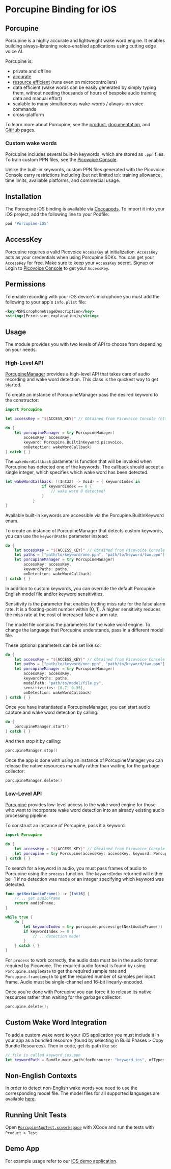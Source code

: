 # Porcupine Binding for iOS

## Porcupine

Porcupine is a highly accurate and lightweight wake word engine. It enables building always-listening voice-enabled applications using cutting edge voice AI.

Porcupine is:

- private and offline
- [accurate](https://github.com/Picovoice/wake-word-benchmark)
- [resource efficient](https://www.youtube.com/watch?v=T0tAnh8tUQg) (runs even on microcontrollers)
- data efficient (wake words can be easily generated by simply typing them, without needing thousands of hours of bespoke audio training data and manual effort)
- scalable to many simultaneous wake-words / always-on voice commands
- cross-platform

To learn more about Porcupine, see the [product](https://picovoice.ai/products/porcupine/), [documentation](https://picovoice.ai/docs/), and [GitHub](https://github.com/Picovoice/porcupine/) pages.

### Custom wake words

Porcupine includes several built-in keywords, which are stored as `.ppn` files. To train custom PPN files, see the [Picovoice Console](https://console.picovoice.ai/).

Unlike the built-in keywords, custom PPN files generated with the Picovoice Console carry restrictions including (but not limited to): training allowance, time limits, available platforms, and commercial usage.

## Installation

The Porcupine iOS binding is available via [Cocoapods](https://cocoapods.org/pods/Porcupine-iOS). To import it into your iOS project, add the following line to your Podfile: 

```ruby
pod 'Porcupine-iOS'
```

## AccessKey

Porcupine requires a valid Picovoice `AccessKey` at initialization. `AccessKey` acts as your credentials when using Porcupine SDKs.
You can get your `AccessKey` for free. Make sure to keep your `AccessKey` secret.
Signup or Login to [Picovoice Console](https://console.picovoice.ai/) to get your `AccessKey`.

## Permissions

To enable recording with your iOS device's microphone you must add the following to your app's `Info.plist` file:
```xml
<key>NSMicrophoneUsageDescription</key>
<string>[Permission explanation]</string>
```

## Usage

The module provides you with two levels of API to choose from depending on your needs.

### High-Level API

[PorcupineManager](/binding/ios/PorcupineManager.swift) provides a high-level API that takes care of audio recording and wake word detection. This class is the quickest way to get started.

To create an instance of PorcupineManager pass the desired keyword to the constructor:
```swift
import Porcupine

let accessKey = "${ACCESS_KEY}" // Obtained from Picovoice Console (https://console.picovoice.ai)

do {
    let porcupineManager = try PorcupineManager(
        accessKey: accessKey,
        keyword: Porcupine.BuiltInKeyword.picovoice, 
        onDetection: wakeWordCallback)
} catch { }
```

The `wakeWordCallback` parameter is function that will be invoked when Porcupine has detected one of the keywords.
The callback should accept a single integer, which specifies which wake word has been detected.

```swift
let wakeWordCallback: ((Int32) -> Void) = { keywordIndex in
                if keywordIndex == 0 {
                    // wake word 0 detected!
                }                
            }
}
```

Available built-in keywords are accessible via the Porcupine.BuiltInKeyword enum.

To create an instance of PorcupineManager that detects custom keywords, you can use the `keywordPaths` parameter instead:
```swift
do {
    let accessKey = "${ACCESS_KEY}" // Obtained from Picovoice Console (https://console.picovoice.ai)
    let paths = ["path/to/keyword/one.ppn", "path/to/keyword/two.ppn"]
    let porcupineManager = try PorcupineManager(
        accessKey: accessKey,
        keywordPaths: paths, 
        onDetection: wakeWordCallback)
} catch { }
```

In addition to custom keywords, you can override the default Porcupine English model file and/or keyword sensitivities.

Sensitivity is the parameter that enables trading miss rate for the false alarm rate. It is a floating-point number within [0, 1]. A higher sensitivity reduces the miss rate at the cost of increased false alarm rate. 

The model file contains the parameters for the wake word engine. To change the language that Porcupine understands, pass in a different model file. 

These optional parameters can be set like so:
```swift
do {
    let accessKey = "${ACCESS_KEY}" // Obtained from Picovoice Console (https://console.picovoice.ai)
    let paths = ["path/to/keyword/one.ppn", "path/to/keyword/two.ppn"]
    let porcupineManager = try PorcupineManager(
        accessKey: accessKey,
        keywordPaths: paths,
        modelPath: "path/to/model/file.pv",
        sensitivities: [0.7, 0.35], 
        onDetection: wakeWordCallback)
} catch { }
```

Once you have instantiated a PorcupineManager, you can start audio capture and wake word detection by calling:

```swift
do {
    porcupineManager.start()
} catch { }
```

And then stop it by calling:

```swift
porcupineManager.stop()
```

Once the app is done with using an instance of PorcupineManager you can release the native resources manually rather than waiting for the garbage collector:
```swift
porcupineManager.delete()
```

### Low-Level API

[Porcupine](/binding/ios/Porcupine.swift) provides low-level access to the wake word engine for those who want to incorporate wake word detection into an already existing audio processing pipeline.

To construct an instance of Porcupine, pass it a keyword. 

```swift
import Porcupine

do {
    let accessKey = "${ACCESS_KEY}" // Obtained from Picovoice Console (https://console.picovoice.ai)
    let porcupine = try Porcupine(accessKey: accessKey, keyword: Porcupine.BuiltInKeyword.picovoice)
} catch { }
```

To search for a keyword in audio, you must pass frames of audio to Porcupine using the `process` function. The `keywordIndex` returned will either be -1 if no detection was made or an integer specifying which keyword was detected.

```swift
func getNextAudioFrame() -> [Int16] {
    // .. get audioFrame
    return audioFrame;
}

while true {
    do {
        let keywordIndex = try porcupine.process(getNextAudioFrame())
        if keywordIndex >= 0 {
            // .. detection made!
        }
    } catch { }
}
```

For `process` to work correctly, the audio data must be in the audio format required by Picovoice.
The required audio format is found by using `Porcupine.sampleRate` to get the required sample rate and `Porcupine.frameLength` to get the required number of samples per input frame. Audio must be single-channel and 16-bit linearly-encoded.

Once you're done with Porcupine you can force it to release its native resources rather than waiting for the garbage collector:
```swift
porcupine.delete();
```

## Custom Wake Word Integration

To add a custom wake word to your iOS application you must include it in your app as a bundled resource (found by selecting in Build Phases > Copy Bundle Resources). Then in code, get its path like so:

```swift
// file is called keyword_ios.ppn
let keywordPath = Bundle.main.path(forResource: "keyword_ios", ofType: "ppn")
```

## Non-English Contexts

In order to detect non-English wake words you need to use the corresponding model file. The model files for all supported languages are available [here](/lib/common).

## Running Unit Tests

Open [`PorcupineAppTest.xcworkspace`](PorcupineAppTest/PorcupineAppTest.xcworkspace) with XCode and run the tests with `Product > Test`.

## Demo App

For example usage refer to our [iOS demo application](/demo/ios).
